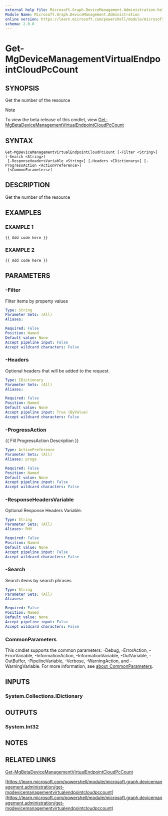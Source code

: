 ```yaml
---
external help file: Microsoft.Graph.DeviceManagement.Administration-help.xml
Module Name: Microsoft.Graph.DeviceManagement.Administration
online version: https://learn.microsoft.com/powershell/module/microsoft.graph.devicemanagement.administration/get-mgdevicemanagementvirtualendpointcloudpccount
schema: 2.0.0
---
```


# Get-MgDeviceManagementVirtualEndpointCloudPcCount

## SYNOPSIS
Get the number of the resource

> [!NOTE]
> To view the beta release of this cmdlet, view [Get-MgBetaDeviceManagementVirtualEndpointCloudPcCount](/powershell/module/Microsoft.Graph.Beta.DeviceManagement.Administration/Get-MgBetaDeviceManagementVirtualEndpointCloudPcCount?view=graph-powershell-beta)

## SYNTAX

```
Get-MgDeviceManagementVirtualEndpointCloudPcCount [-Filter <String>] [-Search <String>]
 [-ResponseHeadersVariable <String>] [-Headers <IDictionary>] [-ProgressAction <ActionPreference>]
 [<CommonParameters>]
```

## DESCRIPTION
Get the number of the resource

## EXAMPLES

### EXAMPLE 1
```
{{ Add code here }}
```

### EXAMPLE 2
```
{{ Add code here }}
```

## PARAMETERS

### -Filter
Filter items by property values

```yaml
Type: String
Parameter Sets: (All)
Aliases:

Required: False
Position: Named
Default value: None
Accept pipeline input: False
Accept wildcard characters: False
```

### -Headers
Optional headers that will be added to the request.

```yaml
Type: IDictionary
Parameter Sets: (All)
Aliases:

Required: False
Position: Named
Default value: None
Accept pipeline input: True (ByValue)
Accept wildcard characters: False
```

### -ProgressAction
{{ Fill ProgressAction Description }}

```yaml
Type: ActionPreference
Parameter Sets: (All)
Aliases: proga

Required: False
Position: Named
Default value: None
Accept pipeline input: False
Accept wildcard characters: False
```

### -ResponseHeadersVariable
Optional Response Headers Variable.

```yaml
Type: String
Parameter Sets: (All)
Aliases: RHV

Required: False
Position: Named
Default value: None
Accept pipeline input: False
Accept wildcard characters: False
```

### -Search
Search items by search phrases

```yaml
Type: String
Parameter Sets: (All)
Aliases:

Required: False
Position: Named
Default value: None
Accept pipeline input: False
Accept wildcard characters: False
```

### CommonParameters
This cmdlet supports the common parameters: -Debug, -ErrorAction, -ErrorVariable, -InformationAction, -InformationVariable, -OutVariable, -OutBuffer, -PipelineVariable, -Verbose, -WarningAction, and -WarningVariable. For more information, see [about_CommonParameters](http://go.microsoft.com/fwlink/?LinkID=113216).

## INPUTS

### System.Collections.IDictionary
## OUTPUTS

### System.Int32
## NOTES

## RELATED LINKS
[Get-MgBetaDeviceManagementVirtualEndpointCloudPcCount](/powershell/module/Microsoft.Graph.Beta.DeviceManagement.Administration/Get-MgBetaDeviceManagementVirtualEndpointCloudPcCount?view=graph-powershell-beta)

[https://learn.microsoft.com/powershell/module/microsoft.graph.devicemanagement.administration/get-mgdevicemanagementvirtualendpointcloudpccount](https://learn.microsoft.com/powershell/module/microsoft.graph.devicemanagement.administration/get-mgdevicemanagementvirtualendpointcloudpccount)




